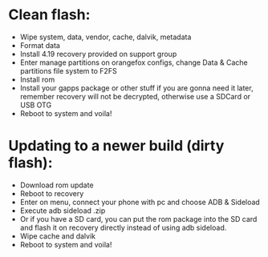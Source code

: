 # Clean flash:
- Wipe system, data, vendor, cache, dalvik, metadata
- Format data
- Install 4.19 recovery provided on support group
- Enter manage partitions on orangefox configs, change Data & Cache partitions file system to F2FS
- Install rom
- Install your gapps package or other stuff if you are gonna need it later, remember recovery will not be decrypted, otherwise use a SDCard or USB OTG
- Reboot to system and voila!

# Updating to a newer build (dirty flash):
- Download rom update
- Reboot to recovery
- Enter on menu, connect your phone with pc and choose ADB & Sideload
- Execute adb sideload <rom package filename>.zip
- Or if you have a SD card, you can put the rom package into the SD card and flash it on recovery directly instead of using adb sideload.
- Wipe cache and dalvik
- Reboot to system and voila!
